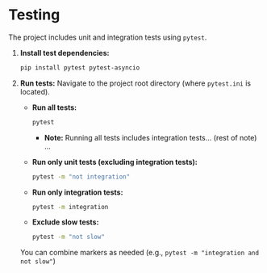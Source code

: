 # Testing

The project includes unit and integration tests using `pytest`.

1.  **Install test dependencies:**
    ```bash
    pip install pytest pytest-asyncio
    ```

2.  **Run tests:**
    Navigate to the project root directory (where `pytest.ini` is located).

    * **Run all tests:**
        ```bash
        pytest
        ```
        * **Note:** Running all tests includes integration tests... (rest of note) ...

    * **Run only unit tests (excluding integration tests):**
        ```bash
        pytest -m "not integration"
        ```

    * **Run only integration tests:**
        ```bash
        pytest -m integration
        ```

    * **Exclude slow tests:**
        ```bash
        pytest -m "not slow"
        ```

    You can combine markers as needed (e.g., `pytest -m "integration and not slow"`)